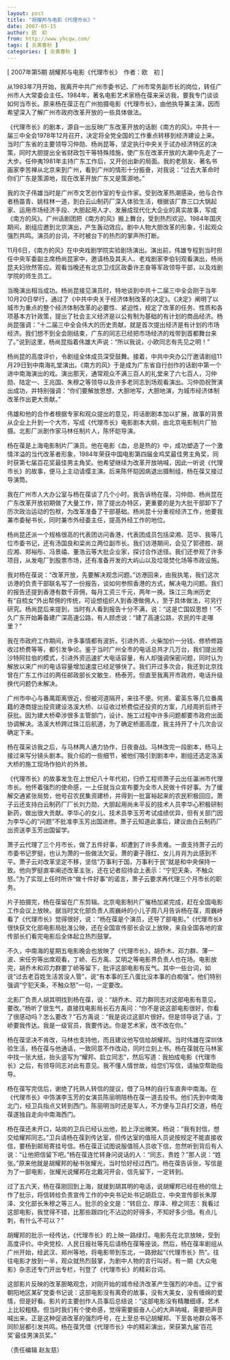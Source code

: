 ```yaml
---
layout: post
title: "胡耀邦与电影《代理市长》"
date: 2007-05-15
author: 欧　初
from: http://www.yhcqw.com/
tags: [ 炎黄春秋 ]
categories: [ 炎黄春秋 ]
---
```



[ 2007年第5期 胡耀邦与电影《代理市长》　作者：欧　初 ]


从1983年7月开始，我离开中共广州市委书记、广州市常务副市长的岗位，转任广州市人大常委会主任。1984年，著名电影艺术家杨在葆来采访我，要我专门谈谈如何当市长。原来杨在葆正在广州拍摄电影《代理市长》，由他执导兼主演，因而希望深入了解广州市政府改革开放的一些具体做法。


《代理市长》的剧本，源自一出反映广东改革开放的话剧《南方的风》。中共十一届三中全会1978年12月召开，决定将全党全国的工作重点转移到经济建设上来。当时广东省的主要领导习仲勋、杨尚昆等，坚定执行中央关于试办经济特区的决策，同时大胆提出全省财政包干等特殊措施，使广东在改革开放的大潮中先走了一大步。任仲夷1981年主持广东工作后，又开创出新的局面。我的老朋友、著名书画家李苦禅从北京来到广州，看到广州的情形十分振奋，对我说：“过去大革命时你们广东是策源地，现在改革开放广东又是策源地。”


我的次子伟雄当时是广州市文艺创作室的专业作家。受到改革热潮感染，他与合作者杨苗青、姚柱林一道，到白云山制药厂深入体验生活，根据该厂靠三口大锅起家、运用市场经济手段、大胆起用人才、发展成现代化大企业的真实故事，写成《南方的风》。广州话剧团把《南方的风》搬上舞台，受到热烈欢迎。1984年国庆期间，剧组应邀到北京演出，产生轰动效应。剧中人物大胆改革的形象，引起观众强烈共鸣。演员的台词，不时被台下的热烈的掌声所打断。


11月6日，《南方的风》在中央戏剧学院实验剧场演出。演出前，伟雄专程到当时担任中央军委副主席杨尚昆家中，邀请杨及其夫人、老戏剧家李伯钊观看演出，杨尚昆夫妇欣然答应。观看当晚还有北京卫戍区政委许志奋等军政领导干部，以及戏剧学院的师生员工。


当晚演出相当成功。杨尚昆接见演员时，特地谈到中共十二届三中全会刚于当年10月20日举行，通过了《中共中央关于经济体制改革的决定》。《决定》阐明了以城市为重点的整个经济体制改革的必要性、紧迫性，规定了改革的任务、性质和各项基本方针政策，提出了社会主义经济是以公有制为基础的有计划的商品经济。杨尚昆强调：“十二届三中全会伟大的历史贡献，就是首次提出经济是有计划的市场经济。我们想不到全会刚结束，广东的同志已经把市场经济的戏带到首都舞台来了。”说到这里，杨尚昆指着伟雄大声说：“所以我说，小欧同志有先见之明！”


杨尚昆的高度评价，令剧组全体成员深受鼓舞。接着，中共中央办公厅邀请剧组11月29日到中南海礼堂演出。《南方的风》于是成为广东省自行创作的话剧中第一个进中南海演出的戏。演出那天，通常观众不满三百人的礼堂来了六七百人，习仲勋、陆定一、王兆国、朱穆之等领导以及许多老同志到场观看演出。习仲勋祝贺演出成功，并特别强调：“你们要解放思想，大胆地写，大胆地演，为城市经济体制改革作出更大贡献。”


伟雄和他的合作者根据专家和观众提出的意见，将话剧剧本加以扩展，故事的背景从企业上升到一个大市，写成《代理市长》电影剧本大纲，由北京电影制片厂拍摄。北影厂派剧作家马林任制片人，陈怀皑导演。


杨在葆是上海电影制片厂演员。他在电影《血，总是热的》中，成功塑造了一个激情洋溢的当代改革者形象，1984年荣获中国电影第四届金鸡奖最佳男主角奖，同时获第七届百花奖最佳男主角奖。他希望继续为改革开放呐喊，因此一听说《代理市长》的故事，便马上主动请缨主演。后来陈怀皑因病退出摄制组，杨在葆又接过导演筒。


我在广州市人大办公室与杨在葆谈了几个小时。我告诉杨在葆，习仲勋、杨尚昆在广东改革开放初期做了大量工作，除了提出办特区，更重要的是为大批干部卸下了历次政治运动的包袱，为改革准备了干部基础。杨尚昆十分重视经济工作，他要我兼市委秘书长，同时兼市外经委主任，提高外经工作的地位。


杨尚昆还派一个规格很高的代表团访问香港，代表团成员包括梁湘、范华、我等几位市委书记，还有汤国良和梁尚立两位副市长。我们访港期间，会见了郭德胜、胡应湘、郑裕彤、冯景禧、董浩云等大批企业家，探讨合作途径。我们还参观了许多项目，从发电厂到股票市场，还有准备开发的大屿山以及垃圾焚化场等市政设施。


我对杨在葆说：“改革开放，先要解决观念问题。”访港回来，由我执笔，我们这次访港的负责干部联名写了一份报告，谈如何参照香港的方式，解决电力问题。我们的报告还提到香港有数千菲佣，每月工资三千元，两年一换。珠江三角洲历史有“自梳女”外出帮佣的传统，可设想组织人到香港做佣人，至于具体做法，可另行研究。杨尚昆后来提到，当时有人看到报告十分不满，说：“这是亡国奴思想！”不久广东开始筹备建广深高速公路，有人顾虑说：“建了高速公路，农民的牛走哪里？”


我在市政府工作期间，许多事情都有波折。引进外资、火柴加价一分钱、修桥修路收过桥费等等，都引发争论。鉴于当时广州全市的电话总共才几万台，我们提出按沙特阿拉伯的模式，引进外资迅速扩大电话容量，有人却强调保密问题，同时认为解放以来广州的电话容量增加速度已经足够快了。我们开过多次会，我还到北京找曾在广东工作过的两任邮政部长文敏生、杨泰芳。但直至我离开市政府，电话升级换代问题仍未解决。


广州市中心与番禺距离很近，但被河道隔开，来往不便。何贤、霍英东等几位番禺籍的港商提出投资建设洛溪大桥、以征收过桥费偿还投资的方案，几经周折后终于获批。因为建大桥牵涉很多主管部门，设计、施工过程中许多问题都要市政府出面协调解决。洛溪大桥跨过珠江后航道，为了确定桥面高度，我主持开了十几次会议确定下来。


杨在葆采访我之后，与马林两人通力协作，日夜奋战。马林改完一段剧本，杨马上接过来写分镜头剧本。我介绍的一些细节，被他们吸引到剧本中，剧组还选定洛溪大桥的施工现场作拍片的外景。


《代理市长》的故事发生在上世纪八十年代初，归侨工程师萧子云出任瀛洲市代理市长。他怀着强烈的使命感，一上任就当众宣布要为全市人民做十件好事。为了缓解交通紧张局势，他号召农民集资建桥，并得到一批富裕起来的农民积极回应。萧子云还支持白云制药厂厂长刘力勋，大胆起用尚未平反的技术人员李华心积极研制新药，做出很大贡献。李华心的女儿、技术员李玉芳考试成绩优异，但有关部门因为李华心的“问题”不批准李玉芳出国进修。萧子云知道此事后，建议由白云制药厂出资送李玉芳出国留学。


萧子云代理了三个月市长，做了五件好事，却遭到了许多责难。一直支持萧子云的市委书记罗挺，也认为萧的一些做法欠妥。萧的妻子薇红、女儿肖肖为此感到不平。萧子云对改革坚定不移，坚信“万事利于国，万事利于民”就是和中央保持一致。他向罗挺直率阐述改革主张，还在记者招待会上表示：“宁犯天条，不触众怒。”为了实现上任时所许“做十件好事”的诺言，萧子云要求再代理三个月市长的职务。


片子拍摄完，杨在葆留在广东剪辑。北京电影制片厂催杨加紧完成，赶在全国电影工作会议上放映。据当时文化部负责人周巍峙的小儿子周八月告诉杨在葆，周巍峙看了《代理市长》觉得很好，说：“杨在葆是个演员，还导了部电影。”《代理市长》很快获文化部电影局批准公映，还在全国宣传部长会议上放映，来自全国各地的宣传部长们看完电影后全体起立热烈鼓掌。


不久，中南海的星期五电影晚会也放映了《代理市长》，胡乔木、邓力群、薄一波、宋任穷等出席观看，丁峤、石方禹、艾明之等电影界负责人也在场。电影放完，胡乔木和邓力群要丁峤等留下，批评这部电影有反气。其中一些台词，如说“过去老百姓生活苦没人管”，说“有本事的王八蛋比没本事的白痴强”。他们特别强调“宁犯天条，不触众怒”一句，一定要改。


北影厂负责人胡其明找到杨在葆，说：“胡乔木、邓力群同志对这部电影有意见，要改。”杨听了很生气，直接找电影局长石方禹问：“你不是说这部电影很好，你看了很感动吗？怎么要改？”石方禹说：“我是说过这部片很好。但是领导说了话，丁峤要我传达。我是一级官员，我要传达。你是艺术家，改不改在你。”


杨在葆坚决不肯改，马林也支持他，而且建议他写信给胡耀邦。当时伟雄在深圳体验生活，杨在葆与他通话，一致同意不作改动，同时立刻上书。杨在葆就在马林家中找一张大纸，抬头竖写为“耀邦、启立同志”，然后写道：我拍成电影《代理市长》之后，有领导同志对此有意见。我不懂人情世故，给您们写信，请抽空帮助指导。


杨在葆写完信后，谢绝了托熟人转信的提议，借了马林的自行车直奔中南海。在《代理市长》中饰演李玉芳的女演员陈丽明陪杨在葆一道去投书。他们先到中南海北门，经卫兵指点又转到西门。陈丽明当时还是军人，不方便与卫兵打交道，杨在葆遂独自走向中南海西门。


杨在葆还未开口，站岗的卫兵已经认出他，脸上浮出微笑。杨说：“我有封信，想交给耀邦同志。”卫兵请杨在葆到传达室，但传达室的值班人员说按规定不能直接收信，要杨到邮局寄挂号信。杨在葆正试图说服值班人员收下信，忽然听到背后有人说：“让他把信留下吧。”杨在葆连忙转身问说话的人：“同志，贵姓？”那人说：“姓张。”原来他就是胡耀邦的秘书张耀光，当时恰好经过西门。杨在葆告诉张，写信是为了一部电影，张耀光说耀邦在北戴河开会，信先留下，一定转到。


过了五六天，杨在葆刚回到上海，就接到胡其明的电话，说胡耀邦已经在杨的信上作了批示，将信转给负责宣传工作的中央书记处书记胡启立、中央宣传部长朱厚泽、文化部长朱穆之等三人。批示的全文是：“转启立、厚泽、穆之同志：我看过这部电影，我觉得不错，比那些跟四化不沾边的好得多，不知好多少倍。有点儿刺，有什么不可以？”


胡耀邦的批示一经传达，《代理市长》的上映一路绿灯。电影先在北京放映，受到高度评价。中央党校、人民日报社等先后请杨在葆等座谈。然后，杨在葆率剧组从广州开始，经武汉、郑州等地，将电影带到东北，一路掀起“《代理市长》热”。往往电影才放到一半，观众就热烈鼓掌，为剧中人物的言行叫好。有一期《大众电影》杂志还专门开出专栏，刊登了《代理市长》的精彩台词。


这部影片反映的改革胆略观念，对刚开始的城市经济改革产生强烈的冲击。辽宁省朝阳地区某矿党委书记说：这部电影没有离奇的故事，没有大美女，没有缠绵的爱情，但是好看。影片的主要创作人员事后总结说：“这部电影没有精雕细琢，艺术上比较粗糙。但当时我们有个使命感，觉得需要振奋人心的大声呐喊，需要把声音喊出来。正是这种促进改革的强烈呼号，在上至总书记胡耀邦、下至各地群众等不同阶层都引发共鸣。杨在葆凭借《代理市长》中的精彩演出，荣获第九届‘百花奖’最佳男演员奖。”

（责任编辑 赵友慈）


